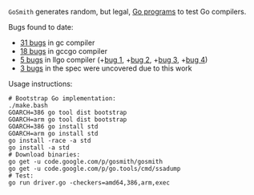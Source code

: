 `GoSmith` generates random, but legal, [Go programs](http://golang.org) to test Go compilers.

Bugs found to date:
  * [31 bugs](https://code.google.com/p/go/issues/list?can=1&q=label%3AGoSmith+-label%3ADocumentation+-status%3AInvalid&sort=-id&colspec=ID+Status+Stars+Release+Owner+Repo+Summary&cells=tiles) in gc compiler
  * [18 bugs](https://gcc.gnu.org/bugzilla/buglist.cgi?bug_status=UNCONFIRMED&bug_status=NEW&bug_status=ASSIGNED&bug_status=SUSPENDED&bug_status=WAITING&bug_status=REOPENED&bug_status=RESOLVED&bug_status=VERIFIED&bug_status=CLOSED&cf_known_to_fail_type=allwords&cf_known_to_work_type=allwords&f0=OP&f1=OP&f2=product&f3=component&f4=alias&f5=short_desc&f6=status_whiteboard&f7=content&f8=CP&f9=CP&j1=OR&list_id=97425&o2=substring&o3=substring&o4=substring&o5=substring&o6=substring&o7=matches&query_format=advanced&v2=GoSmith&v3=GoSmith&v4=GoSmith&v5=GoSmith&v6=GoSmith&v7=%22GoSmith%22) in gccgo compiler
  * [5 bugs](https://github.com/go-llvm/llgo/issues?labels=GoSmith) in llgo compiler (+[bug 1](https://github.com/go-llvm/llgo/issues/174), +[bug 2](https://github.com/go-llvm/llgo/issues/175), +[bug 3](https://github.com/go-llvm/llgo/issues/176), +[bug 4](https://github.com/go-llvm/llgo/issues/177))
  * [3 bugs](https://code.google.com/p/go/issues/list?can=1&q=label%3AGoSmith+label%3ADocumentation+-status%3AInvalid&sort=-id&colspec=ID+Status+Stars+Release+Owner+Repo+Summary&cells=tiles) in the spec were uncovered due to this work

Usage instructions:
```
# Bootstrap Go implementation:
./make.bash
GOARCH=386 go tool dist bootstrap
GOARCH=arm go tool dist bootstrap
GOARCH=386 go install std
GOARCH=arm go install std
go install -race -a std
go install -a std
# Download binaries:
go get -u code.google.com/p/gosmith/gosmith
go get -u code.google.com/p/go.tools/cmd/ssadump
# Test:
go run driver.go -checkers=amd64,386,arm,exec
```